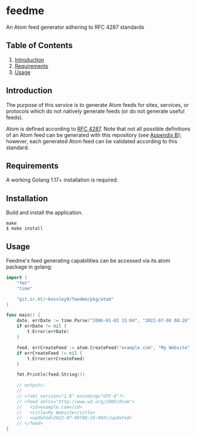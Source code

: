 # feedme

An Atom feed generator adhering to RFC 4287 standards

## Table of Contents

1. [Introduction](#introduction)
1. [Requirements](#requirements)
2. [Usage](#usage)

## Introduction

The purpose of this service is to generate Atom feeds for sites, services, or protocols which do not natively generate feeds (or do not generate useful feeds).

Atom is defined according to [RFC 4287](https://datatracker.ietf.org/doc/html/rfc4287). Note that not all possible definitions of an Atom feed can be generated with this repository (see [Appendix B](https://datatracker.ietf.org/doc/html/rfc4287#appendix-B)); however, each generated Atom feed can be validated according to this standard.

## Requirements

A working Golang 1.17+ installation is required.

## Installation

Build and install the application.

```
make
$ make install
```

## Usage

Feedme's feed generating capabilities can be accessed via its atom package in golang:

```go
import (
	"fmt"
	"time"

	"git.sr.ht/~bossley9/feedme/pkg/atom"
)

func main() {
	date, errDate := time.Parse("2006-01-02 15:04", "2022-07-08 08:26")
	if errDate != nil {
		t.Error(errDate)
	}

	feed, errCreateFeed := atom.CreateFeed("example.com", "My Website", date)
	if errCreateFeed != nil {
		t.Error(errCreateFeed)
	}

	fmt.Println(feed.String())

	// outputs:
	//
	// <?xml version="1.0" encoding="UTF-8"?>
	// <feed xmlns="http://www.w3.org/2005/Atom">
	//   <id>example.com</id>
	//   <title>My Website</title>
	//   <updated>2022-07-08T08:26:00Z</updated>
	// </feed>
}
```
